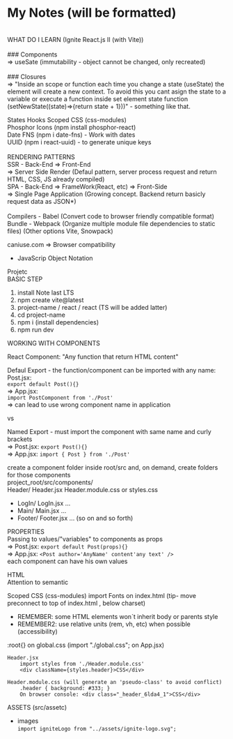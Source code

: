 # My Notes (will be formatted)

<br/>
WHAT DO I LEARN (Ignite React.js II (with Vite))<br/>
<br/>
### Components<br/>
=> useSate (immutability -  object cannot be changed, only recreated)<br/><br/>
### Closures<br/>
=> "Inside an scope or function each time you change a state (useState) the element will create a new context. To avoid this you cant asign the state to a variable or execute a function inside set element state function (setNewState((state)=>{return state + 1}))" - something like that.<br/>

States
Hooks
Scoped CSS (css-modules)
<br/>
Phosphor Icons (npm install phosphor-react)<br/>
Date FNS (npm i date-fns) - Work with dates<br/>
UUID (npm i react-uuid) - to generate unique keys <br/>
<br/>
RENDERING PATTERNS
<br/>
SSR - Back-End => Front-End<br/>
 => Server Side Render (Defaul pattern, server process request and return HTML, CSS, JS already compiled)<br/>
SPA - Back-End => FrameWork(React, etc) => Front-Side<br/>
 => Single Page Application (Growing concept. Backend return basicly request data as JSON\*)<br/>
<br/>
Compilers - Babel (Convert code to browser friendly compatible format)<br/>
Bundle - Webpack (Organize multiple module file dependencies to static files) (Other options Vite, Snowpack)<br/>

caniuse.com => Browser compatibility

- JavaScrip Object Notation

Projetc<br/>
BASIC STEP<br/>

<ol>
<li>install Note last LTS</li>
<li>npm create vite@latest</li>
<li>project-name / react / react (TS will be added latter)</li>
<li>cd project-name</li>
<li>npm i (install dependencies)</li>
<li>npm run dev</li>
</ol>

WORKING WITH COMPONENTS<br/>

React Component: "Any function that return HTML content"<br/>

Defaul Export - the function/component can be imported with any name:<br/>
Post.jsx: <br/>
`export default Post(){}`<br/>
=> App.jsx:<br/>
`import PostComponent from './Post'`<br/>
=> can lead to use wrong component name in application<br/>

vs<br/>

Named Export - must import the component with same name and curly brackets<br/>
=> Post.jsx:
`export Post(){}`<br/>
=> App.jsx:
`import { Post } from './Post'`<br/>

create a component folder inside root/src and, on demand, create folders for those components<br/>
project_root/src/components/<br/>
Header/ Header.jsx Header.module.css or styles.css

<ul>
<li>LogIn/ LogIn.jsx ...</li>
<li>Main/ Main.jsx ...</li>
<li>Footer/ Footer.jsx ... (so on and so forth)</li>
</ul>

PROPERTIES<br/>
Passing to values/"variables" to components as props<br/>
=> Post.jsx:
`export default Post(props){}`<br/>
=> App.jsx:
`<Post author='AnyName' content'any text' />`
<br/>
each component can have his own values<br/>

HTML<br/>
Attention to semantic<br/>

Scoped CSS (css-modules)
import Fonts on index.html (tip- move preconnect to top of index.html <head>, below charset)

- REMEMBER: some HTML elements won´t inherit body or parents style
- REMEMBER2: use relative units (rem, vh, etc) when possible (accessibility)

:root{} on global.css (import "./global.css"; on App.jsx)

    Header.jsx
    	import styles from './Header.module.css'
    	<div className={styles.header}>CSS</div>

    Header.module.css (will generate an 'pseudo-class' to avoid conflict)
    	.header { background: #333; }
    	On browser console: <div class="_header_6lda4_1">CSS</div>

ASSETS (src/assetc)

- images<br/>
  `import igniteLogo from "../assets/ignite-logo.svg";`
